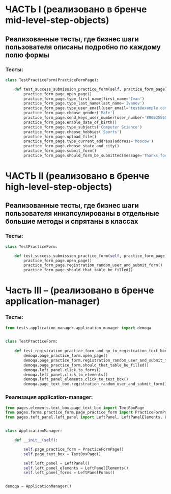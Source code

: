 # ЧАСТЬ I (реализовано в бренче mid-level-step-objects)
## Реализованные тесты, где бизнес шаги пользователя описаны подробно по каждому полю формы
### Тесты:
```python
class TestPracticeForm(PracticeFormPage):

    def test_success_submission_practice_form(self, practice_form_page):
        practice_form_page.open_page()
        practice_form_page.type_first_name(first_name='Ivan')
        practice_form_page.type_last_name(last_name='Ivanov')
        practice_form_page.type_user_email(user_email='test@example.com')
        practice_form_page.choose_gender('Male')
        practice_form_page.send_keys_user_number(user_number='8800255653')
        practice_form_page.enable_date_of_birth()
        practice_form_page.type_subjects('Computer Science')
        practice_form_page.choose_hobbies('Sports')
        practice_form_page.upload_file()
        practice_form_page.type_current_address(address='Moscow')
        practice_form_page.choose_state_and_city()
        practice_form_page.submit_form()
        practice_form_page.should_form_be_submitted(message='Thanks for submitting the form', no_submitted=False)
```
# ЧАСТЬ II (реализовано в бренче high-level-step-objects)
## Реализованные тесты, где бизнес шаги пользователя инкапсулированы в отдельные большие методы и спрятаны в классах
### Тесты:
```python
class TestPracticeForm:

    def test_success_submission_practice_form(self, practice_form_page):
        practice_form_page.open_page()
        practice_form_page.registration_random_user_and_submit_form()
        practice_form_page.should_that_table_be_filled()
```
# Часть III – (реализовано в бренче application-manager)
### Тесты:
```python
from tests.application_manager.application_manager import demoqa


class TestPracticeForm:
    
    def test_registration_practice_form_and_go_to_registration_text_box_page(self):
        demoqa.page_practice_form.open_page()
        demoqa.page_practice_form.registration_random_user_and_submit_form()
        demoqa.page_practice_form.should_that_table_be_filled()
        demoqa.left_panel.click_to_forms()
        demoqa.left_panel.click_to_elements()
        demoqa.left_panel_elements.click_to_text_box()
        demoqa.page_text_box.registration_random_user_and_submit_form().should_all_values_after_submit()
```
### Реализация application-manager:
```python
from pages.elements.text_box.page_text_box import TextBoxPage
from pages.forms.practice_form.page_practice_form import PracticeFormPage
from pages.teft_panel.left_panel import LeftPanel, LeftPanelElements, LeftPanelForms


class ApplicationManager:

    def __init__(self):

        self.page_practice_form = PracticeFormPage()
        self.page_text_box = TextBoxPage()

        self.left_panel = LeftPanel()
        self.left_panel_elements = LeftPanelElements()
        self.left_panel_forms = LeftPanelForms()


demoqa = ApplicationManager()
```